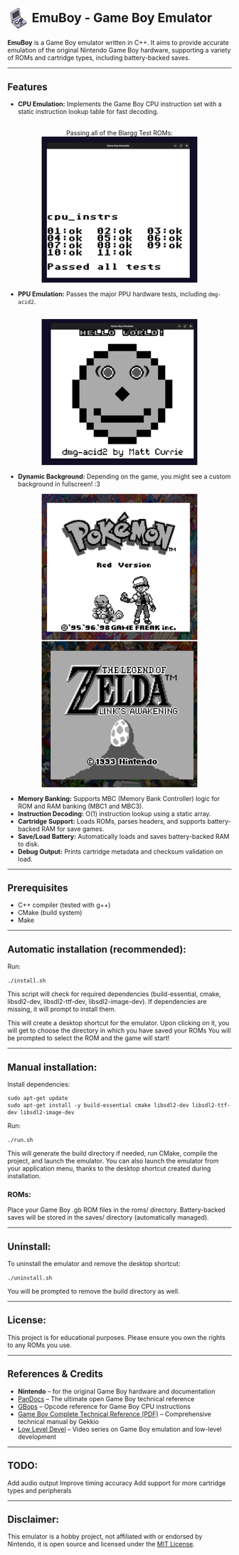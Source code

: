 # <img src="images/icon.png" alt="EmuBoy Logo" width="48" style="vertical-align: middle;"/> EmuBoy - Game Boy Emulator


**EmuBoy** is a Game Boy emulator written in C++. It aims to provide accurate emulation of the original Nintendo Game Boy hardware, supporting a variety of ROMs and cartridge types, including battery-backed saves.

---

## Features

- **CPU Emulation:** Implements the Game Boy CPU instruction set with a static instruction lookup table for fast decoding.  
<p align="center">
   <br>Passing all of the Blargg Test ROMs:
  <br><img src="images/cpu.png" alt="Blargg CPU Test - All Passed" width="350"/>
</p>

- **PPU Emulation:** Passes the major PPU hardware tests, including `dmg-acid2`.
<p align="center">
  <br><img src="images/ppu.png" alt="PPU Test - dmg-acid2" width="350"/>
</p>

- **Dynamic Background:** Depending on the game, you might see a custom background in fullscreen! :3

<p align="center">
  <img src="images/background_1.png" alt="Dynamic Background 1" width="350"/>
  <img src="images/background_2.png" alt="Dynamic Background 2" width="350"/>
</p>

- **Memory Banking:** Supports MBC (Memory Bank Controller) logic for ROM and RAM banking (MBC1 and MBC3).
- **Instruction Decoding:** O(1) instruction lookup using a static array.
- **Cartridge Support:** Loads ROMs, parses headers, and supports battery-backed RAM for save games.
- **Save/Load Battery:** Automatically loads and saves battery-backed RAM to disk.
- **Debug Output:** Prints cartridge metadata and checksum validation on load.

---

## Prerequisites

- C++ compiler (tested with g++)
- CMake (build system)
- Make

---

## Automatic installation (recommended):

Run:

```./install.sh```

This script will check for required dependencies (build-essential, cmake, libsdl2-dev, libsdl2-ttf-dev, libsdl2-image-dev).
If dependencies are missing, it will prompt to install them.

This will create a desktop shortcut for the emulator.
Upon clicking on it, you will get to choose the directory in which you have saved your ROMs
You will be prompted to select the ROM and the game will start!

---

## Manual installation:

Install dependencies:

```
sudo apt-get update
sudo apt-get install -y build-essential cmake libsdl2-dev libsdl2-ttf-dev libsdl2-image-dev
```
Run:

```./run.sh```

This will generate the build directory if needed, run CMake, compile the project, and launch the emulator.
You can also launch the emulator from your application menu, thanks to the desktop shortcut created during installation.

### ROMs:

Place your Game Boy .gb ROM files in the roms/ directory.
Battery-backed saves will be stored in the saves/ directory (automatically managed).

---

## Uninstall:
To uninstall the emulator and remove the desktop shortcut:

```./uninstall.sh```

You will be prompted to remove the build directory as well.

---

## License:
This project is for educational purposes.
Please ensure you own the rights to any ROMs you use.

---

## References & Credits
- **Nintendo** – for the original Game Boy hardware and documentation
- [PanDocs](https://gbdev.io/pandocs/About.html) – The ultimate open Game Boy technical reference
- [GBops](https://izik1.github.io/gbops/) – Opcode reference for Game Boy CPU instructions
- [Game Boy Complete Technical Reference (PDF)](https://gekkio.fi/files/gb-docs/gbctr.pdf) – Comprehensive technical manual by Gekkio
- [Low Level Devel](https://www.youtube.com/@lowleveldevel1712) – Video series on Game Boy emulation and low-level development

---

## TODO:
Add audio output
Improve timing accuracy
Add support for more cartridge types and peripherals

---

## Disclaimer:
This emulator is a hobby project, not affiliated with or endorsed by Nintendo, it is open source and licensed under the [MIT License](LICENSE.md).
